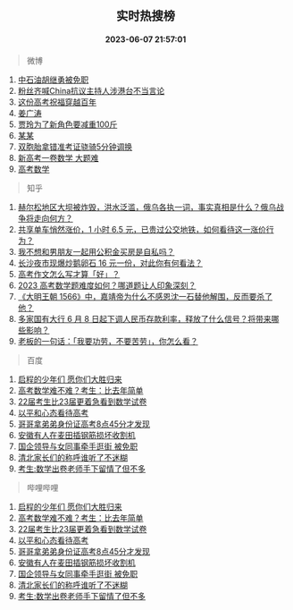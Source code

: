 <div align="center"><h2>实时热搜榜</h2><h4>2023-06-07 21:57:01</h4></div>

> 微博  

1. [中石油胡继勇被免职](https://s.weibo.com/weibo?q=%23%E4%B8%AD%E7%9F%B3%E6%B2%B9%E8%83%A1%E7%BB%A7%E5%8B%87%E8%A2%AB%E5%85%8D%E8%81%8C%23&t=31&band_rank=1&Refer=top)<br />
2. [粉丝齐喊China抗议主持人涉港台不当言论](https://s.weibo.com/weibo?q=%23%E7%B2%89%E4%B8%9D%E9%BD%90%E5%96%8AChina%E6%8A%97%E8%AE%AE%E4%B8%BB%E6%8C%81%E4%BA%BA%E6%B6%89%E6%B8%AF%E5%8F%B0%E4%B8%8D%E5%BD%93%E8%A8%80%E8%AE%BA%23&t=31&band_rank=2&Refer=top)<br />
3. [这份高考祝福穿越百年](https://s.weibo.com/weibo?q=%23%E8%BF%99%E4%BB%BD%E9%AB%98%E8%80%83%E7%A5%9D%E7%A6%8F%E7%A9%BF%E8%B6%8A%E7%99%BE%E5%B9%B4%23&t=31&band_rank=3&Refer=top)<br />
4. [姜广涛](https://s.weibo.com/weibo?q=%E5%A7%9C%E5%B9%BF%E6%B6%9B&t=31&band_rank=4&Refer=top)<br />
5. [贾玲为了新角色要减重100斤](https://s.weibo.com/weibo?q=%23%E8%B4%BE%E7%8E%B2%E4%B8%BA%E4%BA%86%E6%96%B0%E8%A7%92%E8%89%B2%E8%A6%81%E5%87%8F%E9%87%8D100%E6%96%A4%23&t=31&band_rank=5&Refer=top)<br />
6. [某某](https://s.weibo.com/weibo?q=%E6%9F%90%E6%9F%90&t=31&band_rank=6&Refer=top)<br />
7. [双胞胎拿错准考证骁骑5分钟调换](https://s.weibo.com/weibo?q=%23%E5%8F%8C%E8%83%9E%E8%83%8E%E6%8B%BF%E9%94%99%E5%87%86%E8%80%83%E8%AF%81%E9%AA%81%E9%AA%915%E5%88%86%E9%92%9F%E8%B0%83%E6%8D%A2%23&t=31&band_rank=7&Refer=top)<br />
8. [新高考一卷数学 大题难](https://s.weibo.com/weibo?q=%E6%96%B0%E9%AB%98%E8%80%83%E4%B8%80%E5%8D%B7%E6%95%B0%E5%AD%A6%20%E5%A4%A7%E9%A2%98%E9%9A%BE&t=31&band_rank=8&Refer=top)<br />
9. [高考数学](https://s.weibo.com/weibo?q=%E9%AB%98%E8%80%83%E6%95%B0%E5%AD%A6&t=31&band_rank=9&Refer=top)<br />

> 知乎  

1. [赫尔松地区大坝被炸毁，洪水泛滥，俄乌各执一词，事实真相是什么？俄乌战争将走向何方？](https://www.zhihu.com/question/605068506)<br />
2. [共享单车悄然涨价，1 小时 6.5 元，已贵过公交地铁，如何看待这一涨价行为？](https://www.zhihu.com/question/605241957)<br />
3. [我不想和男朋友一起用公积金买房是自私吗？](https://www.zhihu.com/question/600695811)<br />
4. [长沙夜市现爆炒鹅卵石 16 元一份，对此你有何看法？](https://www.zhihu.com/question/604881315)<br />
5. [高考作文怎么写才算「好」？](https://www.zhihu.com/theater/93379)<br />
6. [2023 高考数学题难度如何？哪道题让人印象深刻？](https://www.zhihu.com/question/605281198)<br />
7. [《大明王朝 1566》中，嘉靖帝为什么不感恩沈一石替他解围，反而要杀了他？](https://www.zhihu.com/question/604357966)<br />
8. [多家国有大行 6 月 8 日起下调人民币存款利率，释放了什么信号？将带来哪些影响？](https://www.zhihu.com/question/605298719)<br />
9. [老板的一句话：「我要功劳，不要苦劳」，你怎么看？](https://www.zhihu.com/question/599044001)<br />

> 百度  

1. [启程的少年们 愿你们大胜归来](https://www.baidu.com/s?wd=%E5%90%AF%E7%A8%8B%E7%9A%84%E5%B0%91%E5%B9%B4%E4%BB%AC+%E6%84%BF%E4%BD%A0%E4%BB%AC%E5%A4%A7%E8%83%9C%E5%BD%92%E6%9D%A5&sa=fyb_news&rsv_dl=fyb_news)<br />
2. [高考数学难不难？考生：比去年简单](https://www.baidu.com/s?wd=%E9%AB%98%E8%80%83%E6%95%B0%E5%AD%A6%E9%9A%BE%E4%B8%8D%E9%9A%BE%EF%BC%9F%E8%80%83%E7%94%9F%EF%BC%9A%E6%AF%94%E5%8E%BB%E5%B9%B4%E7%AE%80%E5%8D%95&sa=fyb_news&rsv_dl=fyb_news)<br />
3. [22届考生比23届更着急看到数学试卷](https://www.baidu.com/s?wd=22%E5%B1%8A%E8%80%83%E7%94%9F%E6%AF%9423%E5%B1%8A%E6%9B%B4%E7%9D%80%E6%80%A5%E7%9C%8B%E5%88%B0%E6%95%B0%E5%AD%A6%E8%AF%95%E5%8D%B7&sa=fyb_news&rsv_dl=fyb_news)<br />
4. [以平和心态看待高考](https://www.baidu.com/s?wd=%E4%BB%A5%E5%B9%B3%E5%92%8C%E5%BF%83%E6%80%81%E7%9C%8B%E5%BE%85%E9%AB%98%E8%80%83&sa=fyb_news&rsv_dl=fyb_news)<br />
5. [哥哥拿弟弟身份证高考8点45分才发现](https://www.baidu.com/s?wd=%E5%93%A5%E5%93%A5%E6%8B%BF%E5%BC%9F%E5%BC%9F%E8%BA%AB%E4%BB%BD%E8%AF%81%E9%AB%98%E8%80%838%E7%82%B945%E5%88%86%E6%89%8D%E5%8F%91%E7%8E%B0&sa=fyb_news&rsv_dl=fyb_news)<br />
6. [安徽有人在麦田插钢筋损坏收割机](https://www.baidu.com/s?wd=%E5%AE%89%E5%BE%BD%E6%9C%89%E4%BA%BA%E5%9C%A8%E9%BA%A6%E7%94%B0%E6%8F%92%E9%92%A2%E7%AD%8B%E6%8D%9F%E5%9D%8F%E6%94%B6%E5%89%B2%E6%9C%BA&sa=fyb_news&rsv_dl=fyb_news)<br />
7. [国企领导与女同事牵手逛街 被免职](https://www.baidu.com/s?wd=%E5%9B%BD%E4%BC%81%E9%A2%86%E5%AF%BC%E4%B8%8E%E5%A5%B3%E5%90%8C%E4%BA%8B%E7%89%B5%E6%89%8B%E9%80%9B%E8%A1%97+%E8%A2%AB%E5%85%8D%E8%81%8C&sa=fyb_news&rsv_dl=fyb_news)<br />
8. [清北家长们的称呼谁听了不迷糊](https://www.baidu.com/s?wd=%E6%B8%85%E5%8C%97%E5%AE%B6%E9%95%BF%E4%BB%AC%E7%9A%84%E7%A7%B0%E5%91%BC%E8%B0%81%E5%90%AC%E4%BA%86%E4%B8%8D%E8%BF%B7%E7%B3%8A&sa=fyb_news&rsv_dl=fyb_news)<br />
9. [考生:数学出卷老师手下留情了但不多](https://www.baidu.com/s?wd=%E8%80%83%E7%94%9F%3A%E6%95%B0%E5%AD%A6%E5%87%BA%E5%8D%B7%E8%80%81%E5%B8%88%E6%89%8B%E4%B8%8B%E7%95%99%E6%83%85%E4%BA%86%E4%BD%86%E4%B8%8D%E5%A4%9A&sa=fyb_news&rsv_dl=fyb_news)<br />

> 哔哩哔哩  

1. [启程的少年们 愿你们大胜归来](https://www.baidu.com/s?wd=%E5%90%AF%E7%A8%8B%E7%9A%84%E5%B0%91%E5%B9%B4%E4%BB%AC+%E6%84%BF%E4%BD%A0%E4%BB%AC%E5%A4%A7%E8%83%9C%E5%BD%92%E6%9D%A5&sa=fyb_news&rsv_dl=fyb_news)<br />
2. [高考数学难不难？考生：比去年简单](https://www.baidu.com/s?wd=%E9%AB%98%E8%80%83%E6%95%B0%E5%AD%A6%E9%9A%BE%E4%B8%8D%E9%9A%BE%EF%BC%9F%E8%80%83%E7%94%9F%EF%BC%9A%E6%AF%94%E5%8E%BB%E5%B9%B4%E7%AE%80%E5%8D%95&sa=fyb_news&rsv_dl=fyb_news)<br />
3. [22届考生比23届更着急看到数学试卷](https://www.baidu.com/s?wd=22%E5%B1%8A%E8%80%83%E7%94%9F%E6%AF%9423%E5%B1%8A%E6%9B%B4%E7%9D%80%E6%80%A5%E7%9C%8B%E5%88%B0%E6%95%B0%E5%AD%A6%E8%AF%95%E5%8D%B7&sa=fyb_news&rsv_dl=fyb_news)<br />
4. [以平和心态看待高考](https://www.baidu.com/s?wd=%E4%BB%A5%E5%B9%B3%E5%92%8C%E5%BF%83%E6%80%81%E7%9C%8B%E5%BE%85%E9%AB%98%E8%80%83&sa=fyb_news&rsv_dl=fyb_news)<br />
5. [哥哥拿弟弟身份证高考8点45分才发现](https://www.baidu.com/s?wd=%E5%93%A5%E5%93%A5%E6%8B%BF%E5%BC%9F%E5%BC%9F%E8%BA%AB%E4%BB%BD%E8%AF%81%E9%AB%98%E8%80%838%E7%82%B945%E5%88%86%E6%89%8D%E5%8F%91%E7%8E%B0&sa=fyb_news&rsv_dl=fyb_news)<br />
6. [安徽有人在麦田插钢筋损坏收割机](https://www.baidu.com/s?wd=%E5%AE%89%E5%BE%BD%E6%9C%89%E4%BA%BA%E5%9C%A8%E9%BA%A6%E7%94%B0%E6%8F%92%E9%92%A2%E7%AD%8B%E6%8D%9F%E5%9D%8F%E6%94%B6%E5%89%B2%E6%9C%BA&sa=fyb_news&rsv_dl=fyb_news)<br />
7. [国企领导与女同事牵手逛街 被免职](https://www.baidu.com/s?wd=%E5%9B%BD%E4%BC%81%E9%A2%86%E5%AF%BC%E4%B8%8E%E5%A5%B3%E5%90%8C%E4%BA%8B%E7%89%B5%E6%89%8B%E9%80%9B%E8%A1%97+%E8%A2%AB%E5%85%8D%E8%81%8C&sa=fyb_news&rsv_dl=fyb_news)<br />
8. [清北家长们的称呼谁听了不迷糊](https://www.baidu.com/s?wd=%E6%B8%85%E5%8C%97%E5%AE%B6%E9%95%BF%E4%BB%AC%E7%9A%84%E7%A7%B0%E5%91%BC%E8%B0%81%E5%90%AC%E4%BA%86%E4%B8%8D%E8%BF%B7%E7%B3%8A&sa=fyb_news&rsv_dl=fyb_news)<br />
9. [考生:数学出卷老师手下留情了但不多](https://www.baidu.com/s?wd=%E8%80%83%E7%94%9F%3A%E6%95%B0%E5%AD%A6%E5%87%BA%E5%8D%B7%E8%80%81%E5%B8%88%E6%89%8B%E4%B8%8B%E7%95%99%E6%83%85%E4%BA%86%E4%BD%86%E4%B8%8D%E5%A4%9A&sa=fyb_news&rsv_dl=fyb_news)<br />
